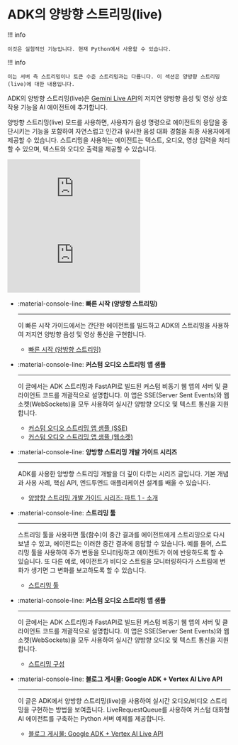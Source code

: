 # ADK의 양방향 스트리밍(live)

!!! info

    이것은 실험적인 기능입니다. 현재 Python에서 사용할 수 있습니다.

!!! info

    이는 서버 측 스트리밍이나 토큰 수준 스트리밍과는 다릅니다. 이 섹션은 양방향 스트리밍(live)에 대한 내용입니다.

ADK의 양방향 스트리밍(live)은 [Gemini Live API](https://ai.google.dev/gemini-api/docs/live)의 저지연 양방향 음성 및 영상 상호작용 기능을 AI 에이전트에 추가합니다.

양방향 스트리밍(live) 모드를 사용하면, 사용자가 음성 명령으로 에이전트의 응답을 중단시키는 기능을 포함하여 자연스럽고 인간과 유사한 음성 대화 경험을 최종 사용자에게 제공할 수 있습니다. 스트리밍을 사용하는 에이전트는 텍스트, 오디오, 영상 입력을 처리할 수 있으며, 텍스트와 오디오 출력을 제공할 수 있습니다.

<div class="video-grid">
  <div class="video-item">
    <div class="video-container">
      <iframe src="https://www.youtube-nocookie.com/embed/Tu7-voU7nnw?si=RKs7EWKjx0bL96i5" title="Shopper's Concierge" frameborder="0" allow="accelerometer; autoplay; clipboard-write; encrypted-media; gyroscope; picture-in-picture; web-share" referrerpolicy="strict-origin-when-cross-origin" allowfullscreen></iframe>
    </div>
  </div>

  <div class="video-item">
    <div class="video-container">
      <iframe src="https://www.youtube-nocookie.com/embed/LwHPYyw7u6U?si=xxIEhnKBapzQA6VV" title="Shopper's Concierge" frameborder="0" allow="accelerometer; autoplay; clipboard-write; encrypted-media; gyroscope; picture-in-picture; web-share" referrerpolicy="strict-origin-when-cross-origin" allowfullscreen></iframe>
    </div>
  </div>
</div>

<div class="grid cards" markdown>

-   :material-console-line: **빠른 시작 (양방향 스트리밍)**

    ---

    이 빠른 시작 가이드에서는 간단한 에이전트를 빌드하고 ADK의 스트리밍을 사용하여 저지연 양방향 음성 및 영상 통신을 구현합니다.

    - [빠른 시작 (양방향 스트리밍)](../get-started/streaming/quickstart-streaming.md)

-   :material-console-line: **커스텀 오디오 스트리밍 앱 샘플**

    ---

    이 글에서는 ADK 스트리밍과 FastAPI로 빌드된 커스텀 비동기 웹 앱의 서버 및 클라이언트 코드를 개괄적으로 설명합니다. 이 앱은 SSE(Server Sent Events)와 웹소켓(WebSockets)을 모두 사용하여 실시간 양방향 오디오 및 텍스트 통신을 지원합니다.

    - [커스텀 오디오 스트리밍 앱 샘플 (SSE)](custom-streaming.md)
    - [커스텀 오디오 스트리밍 앱 샘플 (웹소켓)](custom-streaming-ws.md)

-   :material-console-line: **양방향 스트리밍 개발 가이드 시리즈**

    ---

    ADK를 사용한 양방향 스트리밍 개발을 더 깊이 다루는 시리즈 글입니다. 기본 개념과 사용 사례, 핵심 API, 엔드투엔드 애플리케이션 설계를 배울 수 있습니다.

    - [양방향 스트리밍 개발 가이드 시리즈: 파트 1 - 소개](dev-guide/part1.md)

-   :material-console-line: **스트리밍 툴**

    ---

    스트리밍 툴을 사용하면 툴(함수)이 중간 결과를 에이전트에게 스트리밍으로 다시 보낼 수 있고, 에이전트는 이러한 중간 결과에 응답할 수 있습니다. 예를 들어, 스트리밍 툴을 사용하여 주가 변동을 모니터링하고 에이전트가 이에 반응하도록 할 수 있습니다. 또 다른 예로, 에이전트가 비디오 스트림을 모니터링하다가 스트림에 변화가 생기면 그 변화를 보고하도록 할 수 있습니다.

    - [스트리밍 툴](streaming-tools.md)

-   :material-console-line: **커스텀 오디오 스트리밍 앱 샘플**

    ---

    이 글에서는 ADK 스트리밍과 FastAPI로 빌드된 커스텀 비동기 웹 앱의 서버 및 클라이언트 코드를 개괄적으로 설명합니다. 이 앱은 SSE(Server Sent Events)와 웹소켓(WebSockets)을 모두 사용하여 실시간 양방향 오디오 및 텍스트 통신을 지원합니다.

    - [스트리밍 구성](configuration.md)

-   :material-console-line: **블로그 게시물: Google ADK + Vertex AI Live API**

    ---

    이 글은 ADK에서 양방향 스트리밍(live)을 사용하여 실시간 오디오/비디오 스트리밍을 구현하는 방법을 보여줍니다. LiveRequestQueue를 사용하여 커스텀 대화형 AI 에이전트를 구축하는 Python 서버 예제를 제공합니다.

    - [블로그 게시물: Google ADK + Vertex AI Live API](https://medium.com/google-cloud/google-adk-vertex-ai-live-api-125238982d5e)

</div>